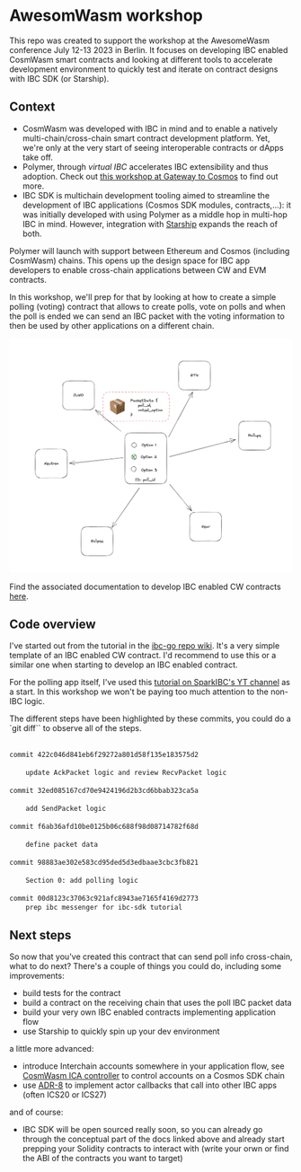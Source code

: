 # AwesomWasm workshop

This repo was created to support the workshop at the AwesomeWasm conference July 12-13 2023 in Berlin. It focuses on developing IBC enabled CosmWasm smart contracts and looking at different tools to accelerate development environment to quickly test and iterate on contract designs with IBC SDK (or Starship).

## Context

- CosmWasm was developed with IBC in mind and to enable a natively multi-chain/cross-chain smart contract development platform. Yet, we're only at the very start of seeing interoperable contracts or dApps take off.
- Polymer, through _virtual IBC_ accelerates IBC extensibility and thus adoption. Check out [this workshop at Gateway to Cosmos](https://www.youtube.com/watch?v=4vLGwzjRaJ8) to find out more.
- IBC SDK is multichain development tooling aimed to streamline the development of IBC applications (Cosmos SDK modules, contracts,...): it was initially developed with using Polymer as a middle hop in multi-hop IBC in mind. However, integration with [Starship](https://github.com/cosmology-tech/starship/tree/main) expands the reach of both.

Polymer will launch with support between Ethereum and Cosmos (including CosmWasm) chains. This opens up the design space for IBC app developers to enable cross-chain applications between CW and EVM contracts.

In this workshop, we'll prep for that by looking at how to create a simple polling (voting) contract that allows to create polls, vote on polls and when the poll is ended we can send an IBC packet with the voting information to then be used by other applications on a different chain.

<!-- insert diagram -->

![diagram](polling_overview.png)

Find the associated documentation to develop IBC enabled CW contracts [here](https://github.com/tmsdkeys/ibc-sdk-docs/tree/main/docs/dev-environment/CosmWasm).

## Code overview

I've started out from the tutorial in the [ibc-go repo wiki](https://github.com/cosmos/ibc-go/wiki/Cosmwasm-and-IBC). It's a very simple template of an IBC enabled CW contract. I'd recommend to use this or a similar one when starting to develop an IBC enabled contract.

For the polling app itself, I've used this [tutorial on SparkIBC's YT channel](https://www.youtube.com/watch?v=ocR-1FvIQD8) as a start. In this workshop we won't be paying too much attention to the non-IBC logic.

The different steps have been highlighted by these commits, you could do a `git diff`` to observe all of the steps.

```git

commit 422c046d841eb6f29272a801d58f135e183575d2

    update AckPacket logic and review RecvPacket logic

commit 32ed085167cd70e9424196d2b3cd6bbab323ca5a

    add SendPacket logic

commit f6ab36afd10be0125b06c688f98d08714782f68d

    define packet data

commit 98883ae302e583cd95ded5d3edbaae3cbc3fb821

    Section 0: add polling logic

commit 00d8123c37063c921afc8943ae7165f4169d2773
    prep ibc messenger for ibc-sdk tutorial
```

## Next steps

So now that you've created this contract that can send poll info cross-chain, what to do next? There's a couple of things you could do, including some improvements:

- build tests for the contract
- build a contract on the receiving chain that uses the poll IBC packet data
- build your very own IBC enabled contracts implementing application flow
- use Starship to quickly spin up your dev environment

a little more advanced:

- introduce Interchain accounts somewhere in your application flow, see [CosmWasm ICA controller](https://github.com/srdtrk/cw-ica-controller/tree/main) to control accounts on a Cosmos SDK chain
- use [ADR-8](https://medium.com/the-interchain-foundation/actor-callbacks-unlock-interchain-composable-apps-5c8c5e9324bd) to implement actor callbacks that call into other IBC apps (often ICS20 or ICS27)

and of course:

- IBC SDK will be open sourced really soon, so you can already go through the conceptual part of the docs linked above and already start prepping your Solidity contracts to interact with (write your orwn or find the ABI of the contracts you want to target)
